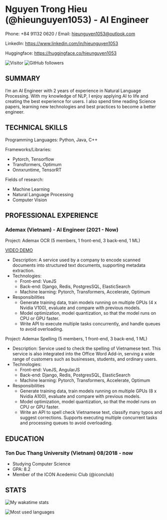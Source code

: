 Nguyen Trong Hieu (@hieunguyen1053) - AI Engineer
=================================================

Phone: +84 91132 0620 / Email: hieunguyen1053@outlook.com

LinkedIn: https://www.linkedin.com/in/hieunguyen1053

Huggingface: https://huggingface.co/hieunguyen1053

![Visitor](https://komarev.com/ghpvc/?username=hieunguyen1053&style=flat-square&label=Visitors)
![GitHub followers](https://img.shields.io/github/followers/hieunguyen1053?label=Followers&style=flat-square)

SUMMARY
-------

I’m an AI Engineer with 2 years of experience in Natural Language Processing. With my knowledge of NLP, I enjoy applying AI to life and creating the best experience for users. I also spend time reading Science papers, learning new technologies and best practices to become a better engineer.

TECHNICAL SKILLS
----------------

Programming Languages: Python, Java, C++

Frameworks/Libraries:
- Pytorch, Tensorflow
- Transformers, Optimum
- Onnxruntime, TensorRT

Fields of research:
- Machine Learning
- Natural Language Processing
- Computer Vision

PROFESSIONAL EXPERIENCE
-----------------------

### Ademax (Vietnam) - AI Engineer (2021 - Now)

Project: Ademax OCR (5 members, 1 front-end, 3 back-end, 1 ML)

[VIDEO DEMO](https://youtu.be/k2i4GuYz3_w)

- Description: A service used by a company to encode scanned documents into structured text documents, supporting metadata extraction.
- Technologies:
    - Front-end: VueJS
    - Back-end: Django, Redis, PostgresSQL, ElasticSearch
    - Machine learning: Pytorch, Transformers, Accelerate, Optimum
- Responsibilities
    - Generate training data, train models running on multiple GPUs (4 x Nvidia V100), evaluate and compare with previous models.
    - Model optimization, model quantization, so that the model runs on CPU or GPU faster.
    - Write API to execute multiple tasks concurrently, and handle queues to avoid overloading.

Project: Ademax Spelling (5 members, 1 front-end, 3 back-end, 1 ML)

- Description: Service used to check the spelling of Vietnamese text. This service is also integrated into the Office Word Add-in, serving a wide range of customers such as businesses, students, and ordinary users.
- Technologies:
    - Front-end: VueJS, AngularJS
    - Back-end: Django, Redis, PostgresSQL, ElasticSearch
    - Machine learning: Pytorch, Transformers, Accelerate, Optimum
- Responsibilities
    - Generate training data, train models running on multiple GPUs (8 x Nvidia A100), evaluate and compare with previous models.
    - Model optimization, model quantization, so that the model runs on CPU or GPU faster.
    - Write an API to spell check Vietnamese text, classify many typos and suggest corrections. Supports executing multiple concurrent tasks and processing queues to avoid overloading.
    
EDUCATION
---------

### Ton Duc Thang University (Vietnam) 08/2018 - now
- Studying Computer Science
- GPA: 8.2
- Member of the ICON Acedemic Club (@iconclub)

STATS
-----
![My wakatime stats](https://github-readme-stats.vercel.app/api/wakatime?username=hieunguyen1053&custom_title=Last+7+days+activities&langs_count=5&theme=vue-dark)

![Most used languages](https://github-readme-stats.vercel.app/api/top-langs/?username=hieunguyen1053&card_width=445&layout=compact&langs_count=10&theme=vue-dark)
